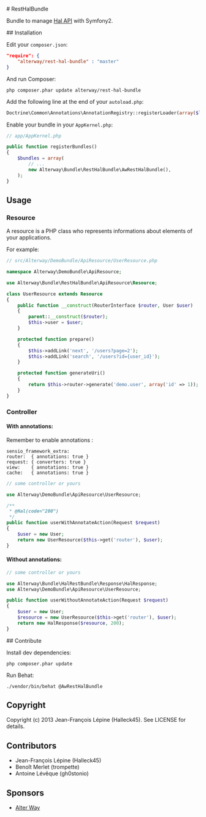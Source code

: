 # RestHalBundle

Bundle to manage [Hal API](http://stateless.co/hal_specification.html) with Symfony2.

## Installation

Edit your `composer.json`:

```json
"require": {
    "alterway/rest-hal-bundle" : "master"
}
```

And run Composer:

    php composer.phar update alterway/rest-hal-bundle

Add the following line at the end of your `autoload.php`:

```php
Doctrine\Common\Annotations\AnnotationRegistry::registerLoader(array($loader, 'loadClass'));
```

Enable your bundle in your `AppKernel.php`:

```php
// app/AppKernel.php

public function registerBundles()
{
    $bundles = array(
        // ...
        new Alterway\Bundle\RestHalBundle\AwRestHalBundle(),
    );
}
```

## Usage

### Resource

A resource is a PHP class who represents informations about elements of your applications.

For example:

```php
// src/Alterway/DemoBundle/ApiResource/UserResource.php

namespace Alterway\DemoBundle\ApiResource;

use Alterway\Bundle\RestHalBundle\ApiResource\Resource;

class UserResource extends Resource
{
    public function __construct(RouterInterface $router, User $user)
    {
        parent::__construct($router);
        $this->user = $user;
    }

    protected function prepare()
    {
        $this->addLink('next', '/users?page=2');
        $this->addLink('search', '/users?id={user_id}');
    }

    protected function generateUri()
    {
        return $this->router->generate('demo.user', array('id' => 1));
    }
}
```

### Controller

#### With annotations:

Remember to enable annotations :

    sensio_framework_extra:
    router:  { annotations: true }
    request: { converters: true }
    view:    { annotations: true }
    cache:   { annotations: true }

```php
// some controller or yours

use Alterway\DemoBundle\ApiResource\UserResource;

/**
 * @Hal(code="200")
 */
public function userWithAnnotateAction(Request $request)
{
    $user = new User;
    return new UserResource($this->get('router'), $user);
}
```

#### Without annotations:

```php
// some controller or yours

use Alterway\Bundle\HalRestBundle\Response\HalResponse;
use Alterway\DemoBundle\ApiResource\UserResource;

public function userWithoutAnnotateAction(Request $request)
{
    $user = new User;
    $resource = new UserResource($this->get('router'), $user);
    return new HalResponse($resource, 200);
}
```

## Contribute

Install dev dependencies:

    php composer.phar update

Run Behat:

    ./vendor/bin/behat @AwRestHalBundle

## Copyright

Copyright (c) 2013 Jean-François Lépine (Halleck45). See LICENSE for details.

##  Contributors

+ Jean-François Lépine (Halleck45)
+ Benoît Merlet (trompette)
+ Antoine Lévêque (gh0stonio)

## Sponsors

+ [Alter Way](http://www.alterway.fr)
